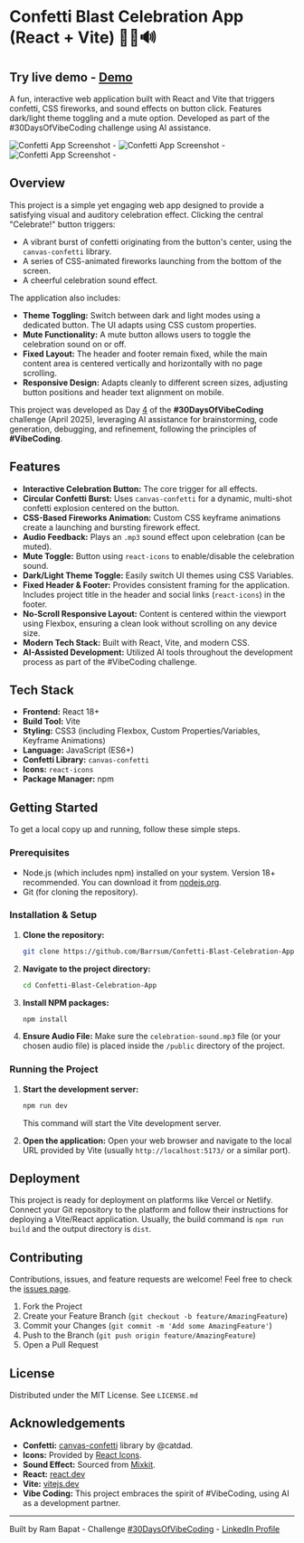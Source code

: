 # Confetti Blast Celebration App (React + Vite) 🎉💥🔊

## Try live demo - [Demo](https://confetti-blast-celebration-app.vercel.app/)

A fun, interactive web application built with React and Vite that triggers confetti, CSS fireworks, and sound effects on button click. Features dark/light theme toggling and a mute option. Developed as part of the #30DaysOfVibeCoding challenge using AI assistance.

<!-- ================================================== -->

![Confetti App Screenshot - ](public/homepage-01.png) 
![Confetti App Screenshot - ](public/homepage-02.png) 
![Confetti App Screenshot - ](public/homepage-03.png)

<!-- ================================================== -->

## Overview

This project is a simple yet engaging web app designed to provide a satisfying visual and auditory celebration effect. Clicking the central "Celebrate!" button triggers:

*   A vibrant burst of confetti originating from the button's center, using the `canvas-confetti` library.
*   A series of CSS-animated fireworks launching from the bottom of the screen.
*   A cheerful celebration sound effect.

The application also includes:

*   **Theme Toggling:** Switch between dark and light modes using a dedicated button. The UI adapts using CSS custom properties.
*   **Mute Functionality:** A mute button allows users to toggle the celebration sound on or off.
*   **Fixed Layout:** The header and footer remain fixed, while the main content area is centered vertically and horizontally with no page scrolling.
*   **Responsive Design:** Adapts cleanly to different screen sizes, adjusting button positions and header text alignment on mobile.

This project was developed as Day [4](https://www.linkedin.com/posts/ram-bapat-barrsum-diamos_30daysofvibecoding-vibecoding-30daysofcoding-activity-7313801785062699008-_evg?utm_source=share&utm_medium=member_desktop&rcm=ACoAAEokGUcBG1WEFP4A_IMlyO4LNl-eu2MD52w) of the **#30DaysOfVibeCoding** challenge (April 2025), leveraging AI assistance for brainstorming, code generation, debugging, and refinement, following the principles of **#VibeCoding**.

## Features

*   **Interactive Celebration Button:** The core trigger for all effects.
*   **Circular Confetti Burst:** Uses `canvas-confetti` for a dynamic, multi-shot confetti explosion centered on the button.
*   **CSS-Based Fireworks Animation:** Custom CSS keyframe animations create a launching and bursting firework effect.
*   **Audio Feedback:** Plays an `.mp3` sound effect upon celebration (can be muted).
*   **Mute Toggle:** Button using `react-icons` to enable/disable the celebration sound.
*   **Dark/Light Theme Toggle:** Easily switch UI themes using CSS Variables.
*   **Fixed Header & Footer:** Provides consistent framing for the application. Includes project title in the header and social links (`react-icons`) in the footer.
*   **No-Scroll Responsive Layout:** Content is centered within the viewport using Flexbox, ensuring a clean look without scrolling on any device size.
*   **Modern Tech Stack:** Built with React, Vite, and modern CSS.
*   **AI-Assisted Development:** Utilized AI tools throughout the development process as part of the #VibeCoding challenge.

## Tech Stack

*   **Frontend:** React 18+
*   **Build Tool:** Vite
*   **Styling:** CSS3 (including Flexbox, Custom Properties/Variables, Keyframe Animations)
*   **Language:** JavaScript (ES6+)
*   **Confetti Library:** `canvas-confetti`
*   **Icons:** `react-icons`
*   **Package Manager:** npm

## Getting Started

To get a local copy up and running, follow these simple steps.

### Prerequisites

*   Node.js (which includes npm) installed on your system. Version 18+ recommended. You can download it from [nodejs.org](https://nodejs.org/).
*   Git (for cloning the repository).

### Installation & Setup

1.  **Clone the repository:**
    ```bash
    git clone https://github.com/Barrsum/Confetti-Blast-Celebration-App.git
    ```

2.  **Navigate to the project directory:**
    ```bash
    cd Confetti-Blast-Celebration-App
    ```

3.  **Install NPM packages:**
    ```bash
    npm install
    ```

4.  **Ensure Audio File:**
    Make sure the `celebration-sound.mp3` file (or your chosen audio file) is placed inside the `/public` directory of the project.

### Running the Project

1.  **Start the development server:**
    ```bash
    npm run dev
    ```
    This command will start the Vite development server.

2.  **Open the application:**
    Open your web browser and navigate to the local URL provided by Vite (usually `http://localhost:5173/` or a similar port).

## Deployment

This project is ready for deployment on platforms like Vercel or Netlify. Connect your Git repository to the platform and follow their instructions for deploying a Vite/React application. Usually, the build command is `npm run build` and the output directory is `dist`.

## Contributing

Contributions, issues, and feature requests are welcome! Feel free to check the [issues page](https://github.com/Barrsum/Confetti-Blast-Celebration-App/issues).

1.  Fork the Project
2.  Create your Feature Branch (`git checkout -b feature/AmazingFeature`)
3.  Commit your Changes (`git commit -m 'Add some AmazingFeature'`)
4.  Push to the Branch (`git push origin feature/AmazingFeature`)
5.  Open a Pull Request

## License

Distributed under the MIT License. See `LICENSE.md`

## Acknowledgements

*   **Confetti:** [canvas-confetti](https://github.com/catdad/canvas-confetti) library by @catdad.
*   **Icons:** Provided by [React Icons](https://react-icons.github.io/react-icons/).
*   **Sound Effect:** Sourced from [Mixkit](https://assets.mixkit.co/active_storage/sfx/2991/2991-preview.mp3).
*   **React:** [react.dev](https://react.dev/)
*   **Vite:** [vitejs.dev](https://vitejs.dev/)
*   **Vibe Coding:** This project embraces the spirit of #VibeCoding, using AI as a development partner.

---

Built by Ram Bapat - Challenge [\#30DaysOfVibeCoding](https://www.linkedin.com/posts/ram-bapat-barrsum-diamos_vibecoding-ai-machinelearning-activity-7312839191153860608-wQ8y?utm_source=share&utm_medium=member_desktop&rcm=ACoAAEokGUcBG1WEFP4A_IMlyO4LNl-eu2MD52w) - [LinkedIn Profile](https://www.linkedin.com/in/ram-bapat-barrsum-diamos)
